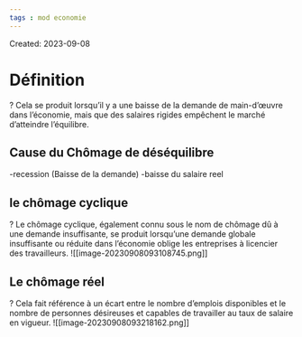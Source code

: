 ```yaml
---
tags : mod economie
---
```

Created: 2023-09-08

# Définition
?
Cela se produit lorsqu’il y a une baisse de la demande de main-d’œuvre dans l’économie, mais que des salaires rigides empêchent le marché d’atteindre l’équilibre.

## Cause du Chômage de déséquilibre
-recession (Baisse de la demande)
-baisse du salaire reel

## le chômage cyclique 
?
Le chômage cyclique, également connu sous le nom de chômage dû à une demande insuffisante, se produit lorsqu’une demande globale insuffisante ou réduite dans l’économie oblige les entreprises à licencier des travailleurs.
![[image-20230908093108745.png]]

## Le chômage réel
?
Cela fait référence à un écart entre le nombre d’emplois disponibles et le nombre de personnes désireuses et capables de travailler au taux de salaire en vigueur.
![[image-20230908093218162.png]]

